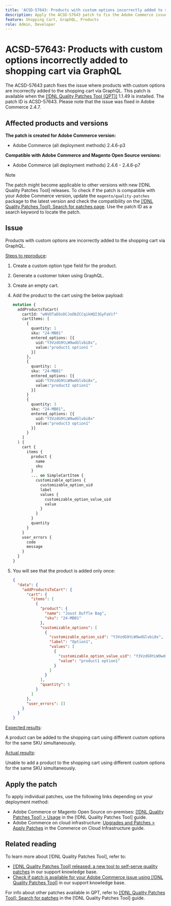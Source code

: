 ```yaml
---
title: 'ACSD-57643: Products with custom options incorrectly added to shopping cart via GraphQL'
description: Apply the ACSD-57643 patch to fix the Adobe Commerce issue where products with custom options are incorrectly added to the shopping cart via GraphQL.
feature: Shopping Cart, GraphQL, Products
role: Admin, Developer
---
```


# ACSD-57643: Products with custom options incorrectly added to shopping cart via GraphQL

The ACSD-57643 patch fixes the issue where products with custom options are incorrectly added to the shopping cart via GraphQL. This patch is available when the [[!DNL Quality Patches Tool (QPT)]](/help/announcements/adobe-commerce-announcements/magento-quality-patches-released-new-tool-to-self-serve-quality-patches.md) 1.1.49 is installed. The patch ID is ACSD-57643. Please note that the issue was fixed in Adobe Commerce 2.4.7.

## Affected products and versions

**The patch is created for Adobe Commerce version:**

* Adobe Commerce (all deployment methods) 2.4.6-p3

**Compatible with Adobe Commerce and Magento Open Source versions:**

* Adobe Commerce (all deployment methods) 2.4.6 - 2.4.6-p7

>[!NOTE]
>
>The patch might become applicable to other versions with new [!DNL Quality Patches Tool] releases. To check if the patch is compatible with your Adobe Commerce version, update the `magento/quality-patches` package to the latest version and check the compatibility on the [[!DNL Quality Patches Tool]: Search for patches page](https://experienceleague.adobe.com/tools/commerce-quality-patches/index.html). Use the patch ID as a search keyword to locate the patch.

## Issue

Products with custom options are incorrectly added to the shopping cart via GraphQL.

<u>Steps to reproduce</u>:

1. Create a custom option type field for the product.
1. Generate a customer token using GraphQL.
1. Create an empty cart.
1. Add the product to the cart using the below payload:

    ```graphql
    mutation {
      addProductsToCart(
        cartId: "wNVOTaE6sDCJoObZCCqikHQI3GyFaVif"
        cartItems: [
          {
            quantity: 1
            sku: "24-MB01"
            entered_options: [{
              uid:"Y3VzdG9tLW9wdGlvbi8x",
              value:"product1 option1 "
            }]
          },
          {
            quantity: 1
            sku: "24-MB01"
            entered_options: [{
              uid:"Y3VzdG9tLW9wdGlvbi8x",
              value:"product2 option1"
            }]
          }
          {
            quantity: 3
            sku: "24-MB01",
            entered_options: [{
              uid:"Y3VzdG9tLW9wdGlvbi8x"
              value:"product3 option1"
            }]        
          }
        ]
      ) {
        cart {
          items {
            product {
              name
              sku
            }
            ... on SimpleCartItem {
              customizable_options {
                customizable_option_uid
                label
                values {
                  customizable_option_value_uid
                  value
                }
              }
            }
            quantity
          }
        }
        user_errors {
          code
          message
        }
      }
    }
    ```

1. You will see that the product is added only once:

    ```json
    {
      "data": {
        "addProductsToCart": {
          "cart": {
            "items": [
              {
                "product": {
                  "name": "Joust Duffle Bag",
                  "sku": "24-MB01"
                },
                "customizable_options": [
                  {
                    "customizable_option_uid": "Y3VzdG9tLW9wdGlvbi8x",
                    "label": "Option1",
                    "values": [
                      {
                        "customizable_option_value_uid": "Y3VzdG9tLW9wdGlvbi8x",
                        "value": "product1 option1"
                      }
                    ]
                  }
                ],
                "quantity": 5
              }
            ]
          },
          "user_errors": []
        }
      }
    }
    ```

<u>Expected results</u>:

A product can be added to the shopping cart using different custom options for the same SKU simultaneously.

<u>Actual results</u>:

Unable to add a product to the shopping cart using different custom options for the same SKU simultaneously.

## Apply the patch

To apply individual patches, use the following links depending on your deployment method:

* Adobe Commerce or Magento Open Source on-premises: [[!DNL Quality Patches Tool] > Usage](https://experienceleague.adobe.com/docs/commerce-operations/tools/quality-patches-tool/usage.html) in the [!DNL Quality Patches Tool] guide.
* Adobe Commerce on cloud infrastructure: [Upgrades and Patches > Apply Patches](https://experienceleague.adobe.com/docs/commerce-cloud-service/user-guide/develop/upgrade/apply-patches.html) in the Commerce on Cloud Infrastructure guide.

## Related reading

To learn more about [!DNL Quality Patches Tool], refer to:

* [[!DNL Quality Patches Tool] released: a new tool to self-serve quality patches](/help/announcements/adobe-commerce-announcements/magento-quality-patches-released-new-tool-to-self-serve-quality-patches.md) in our support knowledge base.
* [Check if patch is available for your Adobe Commerce issue using [!DNL Quality Patches Tool]](/help/support-tools/patches-available-in-qpt-tool/check-patch-for-magento-issue-with-magento-quality-patches.md) in our support knowledge base.

For info about other patches available in QPT, refer to [[!DNL Quality Patches Tool]: Search for patches](https://experienceleague.adobe.com/tools/commerce-quality-patches/index.html) in the [!DNL Quality Patches Tool] guide.
